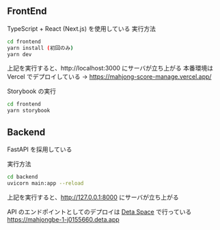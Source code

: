 ## FrontEnd

TypeScript + React (Next.js) を使用している
実行方法

```bash
cd frontend
yarn install (初回のみ)
yarn dev
```

上記を実行すると、http://localhost:3000 にサーバが立ち上がる
本番環境は Vercel でデプロイしている -> https://mahjong-score-manage.vercel.app/

Storybook の実行

```bash
cd frontend
yarn storybook
```

## Backend

FastAPI を採用している

実行方法

```bash
cd backend
uvicorn main:app --reload
```

上記を実行すると、http://127.0.0.1:8000 にサーバが立ち上がる

API のエンドポイントとしてのデプロイは [Deta Space](https://deta.space/) で行っている
https://mahjongbe-1-j0155660.deta.app
